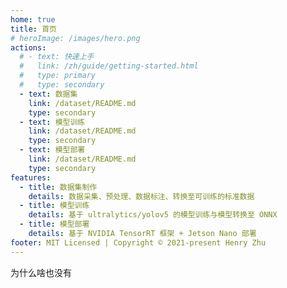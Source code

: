 ```yaml
---
home: true
title: 首页
# heroImage: /images/hero.png
actions:
  # - text: 快速上手
  #   link: /zh/guide/getting-started.html
  #   type: primary
  #   type: secondary
  - text: 数据集
    link: /dataset/README.md
    type: secondary
  - text: 模型训练
    link: /dataset/README.md
    type: secondary
  - text: 模型部署
    link: /dataset/README.md
    type: secondary
features:
  - title: 数据集制作
    details: 数据采集、预处理、数据标注、转换至可训练的标准数据
  - title: 模型训练
    details: 基于 ultralytics/yolov5 的模型训练与模型转换至 ONNX 
  - title: 模型部署
    details: 基于 NVIDIA TensorRT 框架 + Jetson Nano 部署
footer: MIT Licensed | Copyright © 2021-present Henry Zhu
---
```


为什么啥也没有